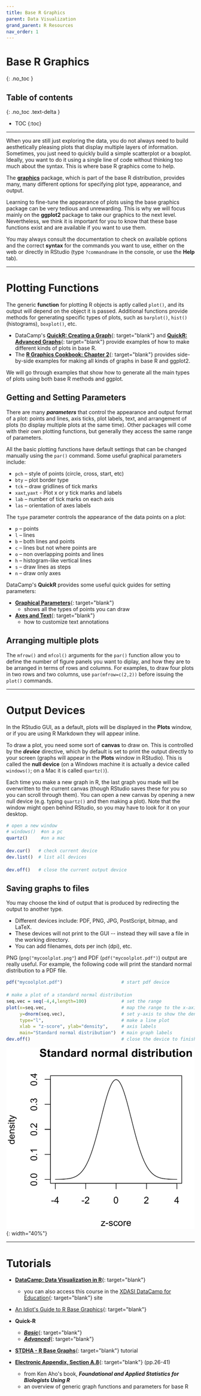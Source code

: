 ```yaml
---
title: Base R Graphics
parent: Data Visualization
grand_parent: R Resources
nav_order: 1
---
```


# Base R Graphics
{: .no_toc }


## Table of contents
{: .no_toc .text-delta }

- TOC
{:toc}

---

When you are still just exploring the data, you do not always need to build aesthetically pleasing plots that display multiple layers of information. Sometimes, you just need to quickly build a simple scatterplot or a boxplot. Ideally, you want to do it using a single line of code without thinking too much about the syntax. This is where base R graphics come to help.

The [**graphics**](https://www.rdocumentation.org/packages/graphics/versions/3.6.2) package, which is part of the base R distribution, provides many, many different options for specifying plot type, appearance, and output.

Learning to fine-tune the appearance of plots using the base graphics package can be very tedious and unrewarding. This is why we will focus mainly on the **ggplot2** package to take our graphics to the next level. Nevertheless, we think it is important for you to know that these base functions exist and are available if you want to use them.

You may always consult the documentation to check on available options and the correct **syntax** for the commands you want to use, either on the web or directly in RStudio (type `?commandname` in the console, or use the **Help** tab).

---

# Plotting Functions

The generic **function** for plotting R objects is aptly called `plot()`, and its output will depend on the object it is passed. Additional functions provide methods for generating specific types of plots, such as `barplot()`, `hist()` (histograms), ``boxplot()``, etc.

+ DataCamp's [**QuickR: Creating a Graph**](https://www.statmethods.net/graphs/density.html){: target="blank"} and [**QuickR: Advanced Graphs**](https://www.statmethods.net/advgraphs/index.html){: target="blank"} provide examples of how to make different kinds of plots in base R.
+ The [**R Graphics Cookbook: Chapter 2**](https://r-graphics.org/){: target="blank"} provides side-by-side examples for making all kinds of graphs in base R and ggplot2.

We will go through examples that show how to generate all the main types of plots using both base R methods and ggplot.


## Getting and Setting Parameters

There are many ***parameters*** that control the appearance and output format of a plot: points and lines, axis ticks, plot labels, text, and arrangement of plots (to display multiple plots at the same time). Other packages will come with their own plotting functions, but generally they access the same range of parameters.

All the basic plotting functions have default settings that can be changed manually using the `par()` command. Some useful graphical parameters include:

+ `pch` – style of points (circle, cross, start, etc)
+ `bty` – plot border type
+ `tck` – draw gridlines of tick marks
+ `xaxt`,`yaxt` - Plot x or y tick marks and labels
+ `lab` – number of tick marks on each axis
+ `las` – orientation of axes labels

The `type` parameter controls the appearance of the data points on a plot:

+ `p` – points
+ `l` – lines
+ `b` – both lines and points
+ `c` – lines but not where points are
+ `o` – non overlapping points and lines
+ `h` – histogram-like vertical lines
+ `s` – draw lines as steps
+ `n` – draw only axes

DataCamp's **QuickR** provides some useful quick guides for setting parameters:
  - [**Graphical Parameters**](https://www.statmethods.net/advgraphs/parameters.html){: target="blank"}
    - shows all the types of points you can draw
  - [**Axes and Text**](https://www.statmethods.net/advgraphs/parameters.html){: target="blank"}
    - how to customize text annotations

## Arranging multiple plots

The `mfrow()` and `mfcol()` arguments for the `par()` function allow you to define the number of
figure panels you want to diplay, and how they are to be arranged in terms of rows and columns. For examples, to draw four plots in two rows and two columns, use `par(mfrow=c(2,2))` before issuing the `plot()` commands.

---

# Output Devices

In the RStudio GUI, as a default, plots will be displayed in the **Plots** window, or if you are using R Markdown they will appear inline.

To draw a plot, you need some sort of **canvas** to draw on. This is controlled by the ***device*** directive, which by default is set to print the output directly to your screen (graphs will appear in the **Plots** window in RStudio). This is called the **null device** (on a Windows machine it is actually a device called `windows()`; on a Mac it is called `quartz()`).

Each time you make a new graph in R, the last graph you made will be overwritten to the current canvas (though RStudio saves these for you so you can scroll through them). You can open a new canvas by opening a new null device (e.g. typing `quartz()` and then making a plot). Note that the window might open behind RStudio, so you may have to look for it on your desktop.

```r
# open a new window
# windows()  #on a pc
quartz()     #on a mac

dev.cur()   # check current device
dev.list()  # list all devices

dev.off()   # close the current output device
```

## Saving graphs to files

You may choose the kind of output that is produced by redirecting the output to another type.

+ Different devices include: PDF, PNG, JPG, PostScript, bitmap, and LaTeX.
+ These devices will not print to the GUI -- instead they will save a file in the working directory.
+ You can add filenames, dots per inch (dpi), etc.

PNG (`png("mycoolplot.png"`) and PDF (`pdf("mycoolplot.pdf")`) output are really useful. For example, the following code will print the standard normal distribution to a PDF file.

```r
pdf("mycoolplot.pdf")                      # start pdf device

# make a plot of a standard normal distribution
seq.vec = seq(-4,4,length=100)             # set the range     
plot(x=seq.vec,                            # map the range to the x-axis
     y=dnorm(seq.vec),                     # set y-axis to show the density
     type="l",                             # make a line plot
     xlab = "z-score", ylab="density",     # axis labels
     main="Standard normal distribution")  # main graph labels
dev.off()                                  # close the device to finish
```

![](Images/std_norm.png){: width="40%"}

---

# Tutorials

+ [**DataCamp: Data Visualization in R**](https://learn.datacamp.com/courses/data-visualization-in-r){: target="blank"}
  - you can also access this course in the [XDASI DataCamp for Education](https://app.datacamp.com/groups/exploratory-data-analysis-and-statistical-inference/assignments/142590){: target="blank"} site

+ [An Idiot's Guide to R Base Graphics](https://rstudio-pubs-static.s3.amazonaws.com/7953_4e3efd5b9415444ca065b1167862c349.html){: target="blank"}

+ **Quick-R**
  - [***Basic***](https://www.statmethods.net/graphs/index.html){: target="blank"}     
  - [***Advanced***](https://www.statmethods.net/advgraphs/index.html){: target="blank"}
+ [**STDHA - R Base Graphs**](http://www.sthda.com/english/wiki/r-base-graphs){: target="blank"} tutorial
+ [**Electronic Appendix, Section A.8**](https://drive.google.com/file/d/0BxPAku5Rir7LRXZ1YTN6ZkdIWDg/view?usp=sharing&resourcekey=0-qWCk3At5SA6zTWLIjadAaQ){: target="blank"} (pp.26-41)
  - from Ken Aho's book, ***Foundational and Applied Statistics for Biologists Using R***
  - an overview of generic graph functions and parameters for base R
